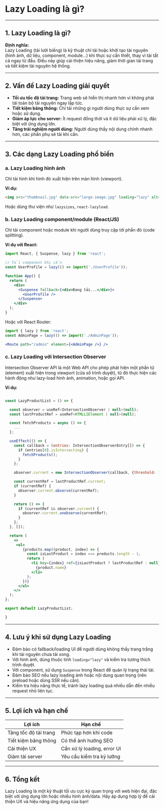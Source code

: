 # Lazy Loading là gì?

---

## 1. Lazy Loading là gì?

**Định nghĩa:**  
Lazy Loading (tải lười biếng) là kỹ thuật chỉ tải hoặc khởi tạo tài nguyên (hình ảnh, dữ liệu, component, module...) khi thực sự cần thiết, thay vì tải tất cả ngay từ đầu. Điều này giúp cải thiện hiệu năng, giảm thời gian tải trang và tiết kiệm tài nguyên hệ thống.

---

## 2. Vấn đề Lazy Loading giải quyết

- **Tối ưu tốc độ tải trang:** Trang web sẽ hiển thị nhanh hơn vì không phải tải toàn bộ tài nguyên ngay lập tức.
- **Tiết kiệm băng thông:** Chỉ tải những gì người dùng thực sự cần xem hoặc sử dụng.
- **Giảm áp lực cho server:** Ít request đồng thời và ít dữ liệu phải xử lý, đặc biệt với ứng dụng lớn.
- **Tăng trải nghiệm người dùng:** Người dùng thấy nội dung chính nhanh hơn, các phần phụ sẽ tải khi cần.

---

## 3. Các dạng Lazy Loading phổ biến

### a. Lazy Loading hình ảnh

Chỉ tải hình khi hình đó xuất hiện trên màn hình (viewport).

**Ví dụ:**
```html
<img src="thumbnail.jpg" data-src="large-image.jpg" loading="lazy" alt="Hình lớn" />
```
Hoặc dùng thư viện như `lazysizes`, `react-lazyload`.

### b. Lazy Loading component/module (React/JS)

Chỉ tải component hoặc module khi người dùng truy cập tới phần đó (code splitting).

**Ví dụ với React:**
```jsx
import React, { Suspense, lazy } from 'react';

// Tải component khi cần
const UserProfile = lazy(() => import('./UserProfile'));

function App() {
  return (
    <div>
      <Suspense fallback={<div>Đang tải...</div>}>
        <UserProfile />
      </Suspense>
    </div>
  );
}
```
Hoặc với React Router:
```jsx
import { lazy } from 'react';
const AdminPage = lazy(() => import('./AdminPage'));

<Route path="/admin" element={<AdminPage />} />
```

### c. Lazy Loading với Intersection Observer

Intersection Observer API là một Web API cho phép phát hiện một phần tử (element) xuất hiện trong viewport (cửa sổ trình duyệt), từ đó thực hiện các hành động như lazy-load hình ảnh, animation, hoặc gọi API.

**Ví dụ:**
```jsx

const LazyProductList = () => {

  const observer = useRef<IntersectionObserver | null>(null);
  const lastProductRef = useRef<HTMLLIElement | null>(null);

  const fetchProducts = async () => {
    ...
  };

  useEffect(() => {
    const callback = (entries: IntersectionObserverEntry[]) => {
      if (entries[0].isIntersecting) {
        fetchProducts();
      }
    };

    observer.current = new IntersectionObserver(callback, {threshold: 1.0});

    const currentRef = lastProductRef.current;
    if (currentRef) {
      observer.current.observe(currentRef);
    }

    return () => {
      if (currentRef && observer.current) {
        observer.current.unobserve(currentRef);
      }
    };
  }, []);

  return (
    <>
     <ul>
        {products.map((product, index) => {
          const isLastProduct = index === products.length - 1;
          return (
            <li key={index} ref={isLastProduct ? lastProductRef : null}>
              {product.name}
            </li>
          );
        })}
      </ul>
    </>
  );
};

export default LazyProductList;

}
```

---

## 4. Lưu ý khi sử dụng Lazy Loading

- Đảm bảo có fallback/loading UI để người dùng không thấy trang trắng khi tài nguyên chưa tải xong.
- Với hình ảnh, dùng thuộc tính `loading="lazy"` và kiểm tra tương thích trình duyệt.
- Với component, sử dụng `Suspense` trong React để quản lý trạng thái tải.
- Đảm bảo SEO nếu lazy loading ảnh hoặc nội dung quan trọng (nên preload hoặc dùng SSR nếu cần).
- Kiểm tra hiệu năng thực tế, tránh lazy loading quá nhiều dẫn đến nhiều request nhỏ liên tục.

---

## 5. Lợi ích và hạn chế

| Lợi ích                | Hạn chế                        |
|------------------------|-------------------------------|
| Tăng tốc độ tải trang   | Phức tạp hơn khi code         |
| Tiết kiệm băng thông   | Có thể ảnh hưởng SEO          |
| Cải thiện UX           | Cần xử lý loading, error UI   |
| Giảm tải server        | Yêu cầu kiểm tra kỹ lưỡng     |

---

## 6. Tổng kết

Lazy Loading là một kỹ thuật tối ưu cực kỳ quan trọng với web hiện đại, đặc biệt với ứng dụng lớn hoặc nhiều hình ảnh/data. Hãy áp dụng hợp lý để cải thiện UX và hiệu năng ứng dụng của bạn!
